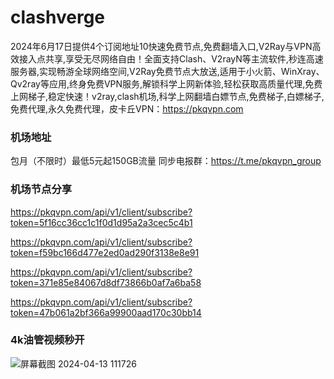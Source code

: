 # clashverge

2024年6月17日提供4个订阅地址10快速免费节点,免费翻墙入口,V2Ray与VPN高效接入点共享,享受无尽网络自由！全面支持Clash、V2rayN等主流软件,秒连高速服务器,实现畅游全球网络空间,V2Ray免费节点大放送,适用于小火箭、WinXray、Qv2ray等应用,终身免费VPN服务,解锁科学上网新体验,轻松获取高质量代理,免费上网梯子,稳定快速！v2ray,clash机场,科学上网翻墙白嫖节点,免费梯子,白嫖梯子,免费代理,永久免费代理，皮卡丘VPN：https://pkqvpn.com

### 机场地址

包月（不限时）最低5元起150GB流量
同步电报群：https://t.me/pkqvpn_group

### 机场节点分享

https://pkqvpn.com/api/v1/client/subscribe?token=5f16cc36cc1c1f0d1d95a2a3cec5c4b1

https://pkqvpn.com/api/v1/client/subscribe?token=f59bc166d477e2ed0ad290f3138e8e91

https://pkqvpn.com/api/v1/client/subscribe?token=371e85e84067d8df73866b0af7a6ba58

https://pkqvpn.com/api/v1/client/subscribe?token=47b061a2bf366a99900aad170c30bb14

### 4k油管视频秒开

![屏幕截图 2024-04-13 111726](https://github.com/xfxssr/ssnode/assets/160599155/38ebd832-e0a3-40fc-a3be-008cf5103b34)


